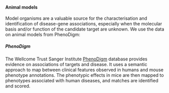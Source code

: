 #### Animal models

Model organisms are a valuable source for the characterisation and identification of disease-gene associations, especially when the molecular basis and/or function of the candidate target are unknown. We use the data on animal models from PhenoDigm:

##### PhenoDigm

The Wellcome Trust Sanger Institute [PhenoDigm](http://www.sanger.ac.uk/science/tools/phenodigm) database provides evidence on associations of targets and disease. It uses a semantic approach to map between clinical features observed in humans and mouse phenotype annotations. The phenotypic effects in mice are then mapped to phenotypes associated with human diseases, and matches are identified and scored.

